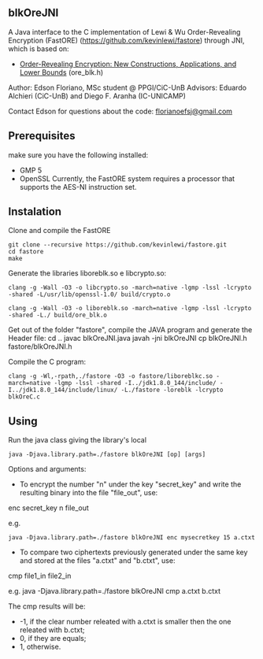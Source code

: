 ## blkOreJNI ##
A Java interface to the C implementation of Lewi &amp; Wu Order-Revealing Encryption (FastORE) (https://github.com/kevinlewi/fastore) through JNI, which is based on:

  * [Order-Revealing Encryption: New Constructions, Applications, and Lower Bounds](https://eprint.iacr.org/2016/612.pdf) (ore_blk.h)

Author: Edson Floriano, MSc student @ PPGI/CiC-UnB
Advisors: Eduardo Alchieri (CiC-UnB) and Diego F. Aranha (IC-UNICAMP)

Contact Edson for questions about the code: florianoefsj@gmail.com

## Prerequisites ##

make sure you have the following installed:

 * GMP 5
 * OpenSSL
Currently, the FastORE system requires a processor that supports the AES-NI instruction set.

## Instalation ##

Clone and compile the FastORE

    git clone --recursive https://github.com/kevinlewi/fastore.git
    cd fastore
    make
 
Generate the libraries liboreblk.so e libcrypto.so:

    clang -g -Wall -O3 -o libcrypto.so -march=native -lgmp -lssl -lcrypto -shared -L/usr/lib/openssl-1.0/ build/crypto.o

    clang -g -Wall -O3 -o liboreblk.so -march=native -lgmp -lssl -lcrypto -shared -L./ build/ore_blk.o

Get out of the folder "fastore", compile the JAVA program and generate the Header file:
    cd .. 
    javac blkOreJNI.java
    javah -jni blkOreJNI
    cp blkOreJNI.h fastore/blkOreJNI.h

Compile the C program:

    clang -g -Wl,-rpath,./fastore -O3 -o fastore/liboreblkc.so -march=native -lgmp -lssl -shared -I../jdk1.8.0_144/include/ -I../jdk1.8.0_144/include/linux/ -L./fastore -loreblk -lcrypto blkOreC.c

## Using ##

Run the java class giving the library's local

    java -Djava.library.path=./fastore blkOreJNI [op] [args]

Options and arguments:

 - To encrypt the number "n" under the key "secret_key" and write the resulting binary into the file "file_out", use:

enc secret_key n file_out

e.g.

    java -Djava.library.path=./fastore blkOreJNI enc mysecretkey 15 a.ctxt

 - To compare two ciphertexts previously generated under the same key and stored at the files "a.ctxt" and "b.ctxt", use:

cmp file1_in file2_in

e.g.
    java -Djava.library.path=./fastore blkOreJNI cmp a.ctxt b.ctxt

The cmp results will be:
 * -1, if the clear number releated with a.ctxt is smaller then the one releated with b.ctxt;
 * 0, if they are equals;
 * 1, otherwise.


